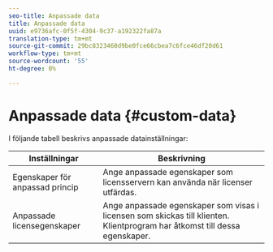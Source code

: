 ```yaml
---
seo-title: Anpassade data
title: Anpassade data
uuid: e9736afc-0f5f-4304-9c37-a192322fa87a
translation-type: tm+mt
source-git-commit: 29bc8323460d9be0fce66cbea7c6fce46df20d61
workflow-type: tm+mt
source-wordcount: '55'
ht-degree: 0%

---
```



# Anpassade data {#custom-data}

I följande tabell beskrivs anpassade datainställningar:

| Inställningar | Beskrivning |
|---|---|
| Egenskaper för anpassad princip | Ange anpassade egenskaper som licensservern kan använda när licenser utfärdas. |
| Anpassade licensegenskaper | Ange anpassade egenskaper som visas i licensen som skickas till klienten. Klientprogram har åtkomst till dessa egenskaper. |

